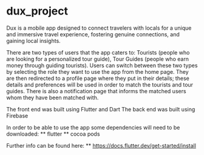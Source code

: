 # dux_project

Dux is a mobile app designed to connect travelers with locals for a unique and immersive 
travel experience, fostering genuine connections, and gaining local insights.

There are two types of users that the app caters to: Tourists (people who are looking 
for a personalized tour guide), Tour Guides (people who earn money through guiding tourists).
Users can switch between these two types by selecting the role they want to use the
app from the home page. They are then redirected to a profile page where they put in
their details; these details and preferences will be used in order to match the tourists
and tour guides. There is also a notification page that informs the matched users whom
they have been matched with.

The front end was built using Flutter and Dart
The back end was built using Firebase

In order to be able to use the app some dependencies will need to be downloaded:
  ** flutter
  ** cocoa pods
  
Further info can be found here: 
  ** https://docs.flutter.dev/get-started/install

